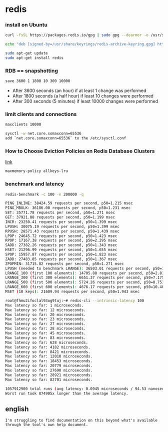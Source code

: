 # redis

### install on Ubuntu

```bash
curl -fsSL https://packages.redis.io/gpg | sudo gpg --dearmor -o /usr/share/keyrings/redis-archive-keyring.gpg

echo "deb [signed-by=/usr/share/keyrings/redis-archive-keyring.gpg] https://packages.redis.io/deb $(lsb_release -cs) main" | sudo tee /etc/apt/sources.list.d/redis.list

sudo apt-get update
sudo apt-get install redis
```

### RDB == snapshotting

```bash
save 3600 1 1800 10 300 10000
```
* After 3600 seconds (an hour) if at least 1 change was performed
* After 1800 seconds (a half hour) if least 10 changes were performed
* After 300 seconds (5 minutes) if least 10000 changes were performed

### limit clients and connections

```bash
maxclients 10000
```

```bash
sysctl -w net.core.somaxconn=65536
add `net.core.somaxconn=65536` to the /etc/sysctl.conf
```

### How to Choose Eviction Policies on Redis Database Clusters

[link](https://docs.digitalocean.com/products/databases/redis/how-to/choose-eviction-policies/)

```bash
maxmemory-policy allkeys-lru
```

### benchmark and latency

```bash
redis-benchmark -c 100 -n 200000 -q

PING_INLINE: 38424.59 requests per second, p50=1.215 msec
PING_MBULK: 36186.00 requests per second, p50=1.231 msec
SET: 35771.78 requests per second, p50=1.271 msec
GET: 37921.88 requests per second, p50=1.199 msec
INCR: 23250.41 requests per second, p50=1.399 msec
LPUSH: 30075.19 requests per second, p50=1.399 msec
RPUSH: 28571.43 requests per second, p50=1.439 msec
LPOP: 24645.72 requests per second, p50=1.423 msec
RPOP: 17167.38 requests per second, p50=2.295 msec
SADD: 27382.26 requests per second, p50=1.343 msec
HSET: 21296.99 requests per second, p50=1.655 msec
SPOP: 15957.87 requests per second, p50=1.823 msec
ZADD: 27483.85 requests per second, p50=1.367 msec
ZPOPMIN: 31715.82 requests per second, p50=1.271 msec
LPUSH (needed to benchmark LRANGE): 36503.01 requests per second, p50=1.263 msec
LRANGE_100 (first 100 elements): 14705.88 requests per second, p50=2.815 msec
LRANGE_300 (first 300 elements): 6651.37 requests per second, p50=7.175 msec
LRANGE_500 (first 500 elements): 5724.26 requests per second, p50=8.751 msec
LRANGE_600 (first 600 elements): 4676.17 requests per second, p50=10.407 msec
MSET (10 keys): 21609.94 requests per second, p50=1.943 msec
```

```bash
root@fhmu2ifoclal93og9tuj:~# redis-cli --intrinsic-latency 100
Max latency so far: 1 microseconds.
Max latency so far: 12 microseconds.
Max latency so far: 20 microseconds.
Max latency so far: 23 microseconds.
Max latency so far: 27 microseconds.
Max latency so far: 28 microseconds.
Max latency so far: 45 microseconds.
Max latency so far: 83 microseconds.
Max latency so far: 628 microseconds.
Max latency so far: 4182 microseconds.
Max latency so far: 8421 microseconds.
Max latency so far: 12010 microseconds.
Max latency so far: 18453 microseconds.
Max latency so far: 20779 microseconds.
Max latency so far: 27690 microseconds.
Max latency so far: 28921 microseconds.
Max latency so far: 82701 microseconds.

1057912900 total runs (avg latency: 0.0945 microseconds / 94.53 nanoseconds per run).
Worst run took 874905x longer than the average latency.
```

## english

`I'm struggling to find documentation on this beyond what's available through the tool's own help document.`
